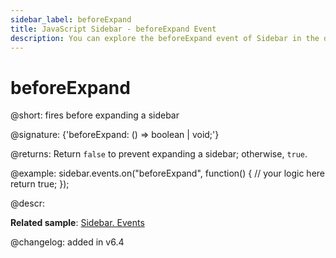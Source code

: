 ```yaml
---
sidebar_label: beforeExpand
title: JavaScript Sidebar - beforeExpand Event 
description: You can explore the beforeExpand event of Sidebar in the documentation of the DHTMLX JavaScript UI library. Browse developer guides and API reference, try out code examples and live demos, and download a free 30-day evaluation version of DHTMLX Suite.
---
```


# beforeExpand

@short: fires before expanding a sidebar

@signature: {'beforeExpand: () => boolean | void;'}

@returns:
Return `false` to prevent expanding a sidebar; otherwise, `true`.

@example:
sidebar.events.on("beforeExpand", function() {
    // your logic here
    return true;
});

@descr:

**Related sample**: [Sidebar. Events](https://snippet.dhtmlx.com/qfddiu3i?tag=sidebar)

@changelog: added in v6.4

[comment]: # (@related: sidebar/events.md)
